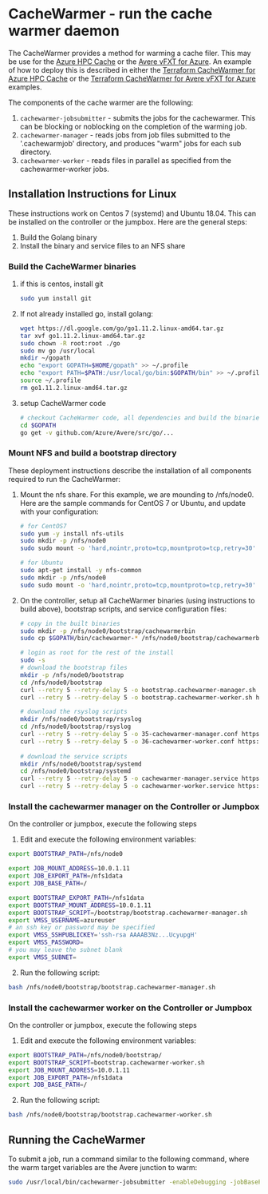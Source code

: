 # CacheWarmer - run the cache warmer daemon

The CacheWarmer provides a method for warming a cache filer.  This may be use for the [Azure HPC Cache](https://azure.microsoft.com/services/hpc-cache/) or the [Avere vFXT for Azure](https://docs.microsoft.com/en-us/azure/avere-vfxt/).  An example of how to deploy this is described in either the [Terraform CacheWarmer for Azure HPC Cache](../../../terraform/examples/HPC%20Cache/cachewarmer) or the [Terraform CacheWarmer for Avere vFXT for Azure](../../../terraform/examples/vfxt/cachewarmer) examples.

The components of the cache warmer are the following:
1. `cachewarmer-jobsubmitter` - submits the jobs for the cachewarmer.  This can be blocking or noblocking on the completion of the warming job.
2. `cachewarmer-manager` - reads jobs from job files submitted to the '.cachewarmjob' directory, and produces "warm" jobs for each sub directory.
3. `cachewarmer-worker` - reads files in parallel as specified from the cachewarmer-worker jobs.

## Installation Instructions for Linux

These instructions work on Centos 7 (systemd) and Ubuntu 18.04.  This can be installed on the controller or the jumpbox.  Here are the general steps:
 1. Build the Golang binary
 1. Install the binary and service files to an NFS share
 
### Build the CacheWarmer binaries

1. if this is centos, install git

    ```bash
    sudo yum install git
    ```

2. If not already installed go, install golang:

    ```bash
    wget https://dl.google.com/go/go1.11.2.linux-amd64.tar.gz
    tar xvf go1.11.2.linux-amd64.tar.gz
    sudo chown -R root:root ./go
    sudo mv go /usr/local
    mkdir ~/gopath
    echo "export GOPATH=$HOME/gopath" >> ~/.profile
    echo "export PATH=$PATH:/usr/local/go/bin:$GOPATH/bin" >> ~/.profile
    source ~/.profile
    rm go1.11.2.linux-amd64.tar.gz
    ```

2. setup CacheWarmer code
    ```bash
    # checkout CacheWarmer code, all dependencies and build the binaries
    cd $GOPATH
    go get -v github.com/Azure/Avere/src/go/...
    ```

### Mount NFS and build a bootstrap directory

These deployment instructions describe the installation of all components required to run the CacheWarmer:

1. Mount the nfs share.  For this example, we are mounding to /nfs/node0.  Here are the sample commands for CentOS 7 or Ubuntu, and update with your configuration:

    ```bash
    # for CentOS7
    sudo yum -y install nfs-utils 
    sudo mkdir -p /nfs/node0
    sudo sudo mount -o 'hard,nointr,proto=tcp,mountproto=tcp,retry=30' 10.0.1.11:/nfs1data /nfs/node0
    
    # for Ubuntu
    sudo apt-get install -y nfs-common
    sudo mkdir -p /nfs/node0
    sudo sudo mount -o 'hard,nointr,proto=tcp,mountproto=tcp,retry=30' 10.0.1.11:/nfs1data /nfs/node0
    ```

2. On the controller, setup all CacheWarmer binaries (using instructions to build above), bootstrap scripts, and service configuration files:
    ```bash
    # copy in the built binaries
    sudo mkdir -p /nfs/node0/bootstrap/cachewarmerbin
    sudo cp $GOPATH/bin/cachewarmer-* /nfs/node0/bootstrap/cachewarmerbin

    # login as root for the rest of the install
    sudo -s
    # download the bootstrap files
    mkdir -p /nfs/node0/bootstrap
    cd /nfs/node0/bootstrap
    curl --retry 5 --retry-delay 5 -o bootstrap.cachewarmer-manager.sh https://raw.githubusercontent.com/Azure/Avere/master/src/go/cmd/cachewarmer/deploymentartifacts/bootstrap/bootstrap.cachewarmer-manager.sh
    curl --retry 5 --retry-delay 5 -o bootstrap.cachewarmer-worker.sh https://raw.githubusercontent.com/Azure/Avere/master/src/go/cmd/cachewarmer/deploymentartifacts/bootstrap/bootstrap.cachewarmer-worker.sh

    # download the rsyslog scripts
    mkdir /nfs/node0/bootstrap/rsyslog
    cd /nfs/node0/bootstrap/rsyslog
    curl --retry 5 --retry-delay 5 -o 35-cachewarmer-manager.conf https://raw.githubusercontent.com/Azure/Avere/master/src/go/cmd/cachewarmer/deploymentartifacts/bootstrap/rsyslog/35-cachewarmer-manager.conf
    curl --retry 5 --retry-delay 5 -o 36-cachewarmer-worker.conf https://raw.githubusercontent.com/Azure/Avere/master/src/go/cmd/cachewarmer/deploymentartifacts/bootstrap/rsyslog/36-cachewarmer-worker.conf
        
    # download the service scripts
    mkdir /nfs/node0/bootstrap/systemd
    cd /nfs/node0/bootstrap/systemd
    curl --retry 5 --retry-delay 5 -o cachewarmer-manager.service https://raw.githubusercontent.com/Azure/Avere/master/src/go/cmd/cachewarmer/deploymentartifacts/bootstrap/systemd/cachewarmer-manager.service
    curl --retry 5 --retry-delay 5 -o cachewarmer-worker.service https://raw.githubusercontent.com/Azure/Avere/master/src/go/cmd/cachewarmer/deploymentartifacts/bootstrap/systemd/cachewarmer-worker.service
    ```

### Install the cachewarmer manager on the Controller or Jumpbox

On the controller or jumpbox, execute the following steps

1. Edit and execute the following environment variables:
```bash
export BOOTSTRAP_PATH=/nfs/node0

export JOB_MOUNT_ADDRESS=10.0.1.11
export JOB_EXPORT_PATH=/nfs1data
export JOB_BASE_PATH=/

export BOOTSTRAP_EXPORT_PATH=/nfs1data
export BOOTSTRAP_MOUNT_ADDRESS=10.0.1.11
export BOOTSTRAP_SCRIPT=/bootstrap/bootstrap.cachewarmer-manager.sh
export VMSS_USERNAME=azureuser
# an ssh key or password may be specified
export VMSS_SSHPUBLICKEY='ssh-rsa AAAAB3Nz...UcyupgH'
export VMSS_PASSWORD=
# you may leave the subnet blank
export VMSS_SUBNET=
```

2. Run the following script:
```bash
bash /nfs/node0/bootstrap/bootstrap.cachewarmer-manager.sh
```

### Install the cachewarmer worker on the Controller or Jumpbox

On the controller or jumpbox, execute the following steps

1. Edit and execute the following environment variables:
```bash
export BOOTSTRAP_PATH=/nfs/node0/bootstrap/
export BOOTSTRAP_SCRIPT=bootstrap.cachewarmer-worker.sh
export JOB_MOUNT_ADDRESS=10.0.1.11
export JOB_EXPORT_PATH=/nfs1data
export JOB_BASE_PATH=/
```
2. Run the following script:
```bash
bash /nfs/node0/bootstrap/bootstrap.cachewarmer-worker.sh
```

## Running the CacheWarmer

To submit a job, run a command similar to the following command, where the warm target variables are the Avere junction to warm:

```bash
sudo /usr/local/bin/cachewarmer-jobsubmitter -enableDebugging -jobBasePath "/" -jobExportPath "/nfs1data" -jobMountAddress "10.0.1.11" -warmTargetExportPath "/nfs1data" -warmTargetMountAddresses "10.0.1.11,10.0.1.12,10.0.1.13" -warmTargetPath "/island"
```

